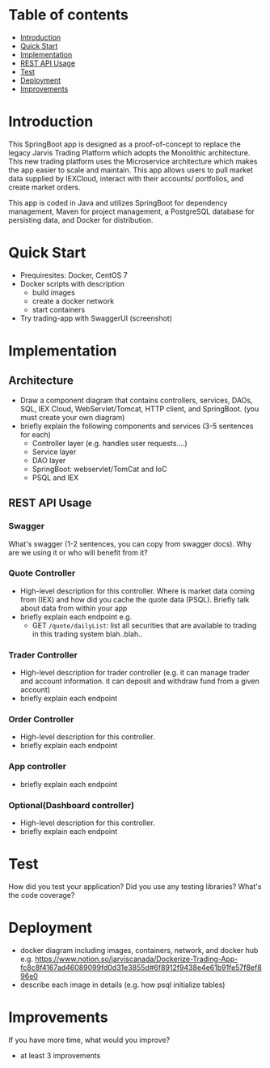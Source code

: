 # Table of contents
* [Introduction](#Introduction)
* [Quick Start](#Quick-Start)
* [Implementation](#Implementation)
* [REST API Usage](#REST-API-Usage)
* [Test](#Test)
* [Deployment](#Deployment)
* [Improvements](#Improvements)

# Introduction
This SpringBoot app is designed as a proof-of-concept to replace the legacy Jarvis Trading Platform 
which adopts the Monolithic architecture. This new trading platform uses the Microservice 
architecture which makes the app easier to scale and maintain. This app allows users to pull market
data supplied by IEXCloud, interact with their accounts/ portfolios, and create market orders.
  
This app is coded in Java and utilizes SpringBoot for dependency management, Maven for project 
management, a PostgreSQL database for persisting data, and Docker for distribution.

# Quick Start
- Prequiresites: Docker, CentOS 7
- Docker scripts with description
    - build images
    - create a docker network
    - start containers
- Try trading-app with SwaggerUI (screenshot)

# Implementation
## Architecture
- Draw a component diagram that contains controllers, services, DAOs, SQL, IEX Cloud, WebServlet/Tomcat, HTTP client, and SpringBoot. (you must create your own diagram)
- briefly explain the following components and services (3-5 sentences for each)
    - Controller layer (e.g. handles user requests....)
    - Service layer
    - DAO layer
    - SpringBoot: webservlet/TomCat and IoC
    - PSQL and IEX

## REST API Usage
### Swagger
What's swagger (1-2 sentences, you can copy from swagger docs). Why are we using it or who will benefit from it?
### Quote Controller
- High-level description for this controller. Where is market data coming from (IEX) and how did you cache the quote data (PSQL). Briefly talk about data from within your app
- briefly explain each endpoint
  e.g.
    - GET `/quote/dailyList`: list all securities that are available to trading in this trading system blah..blah..
### Trader Controller
- High-level description for trader controller (e.g. it can manage trader and account information. it can deposit and withdraw fund from a given account)
- briefly explain each endpoint
### Order Controller
- High-level description for this controller.
- briefly explain each endpoint
### App controller
- briefly explain each endpoint
### Optional(Dashboard controller)
- High-level description for this controller.
- briefly explain each endpoint

# Test
How did you test your application? Did you use any testing libraries? What's the code coverage?

# Deployment
- docker diagram including images, containers, network, and docker hub
  e.g. https://www.notion.so/jarviscanada/Dockerize-Trading-App-fc8c8f4167ad46089099fd0d31e3855d#6f8912f9438e4e61b91fe57f8ef896e0
- describe each image in details (e.g. how psql initialize tables)

# Improvements
If you have more time, what would you improve?
- at least 3 improvements